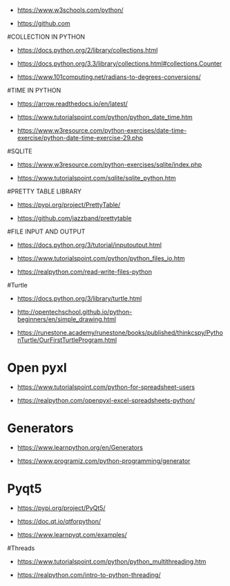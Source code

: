 - https://www.w3schools.com/python/

- https://github.com


#COLLECTION IN PYTHON
- https://docs.python.org/2/library/collections.html

- https://docs.python.org/3.3/library/collections.html#collections.Counter

- https://www.101computing.net/radians-to-degrees-conversions/


#TIME IN PYTHON
- https://arrow.readthedocs.io/en/latest/

- https://www.tutorialspoint.com/python/python_date_time.htm

- https://www.w3resource.com/python-exercises/date-time-exercise/python-date-time-exercise-29.php


#SQLITE
- https://www.w3resource.com/python-exercises/sqlite/index.php

- https://www.tutorialspoint.com/sqlite/sqlite_python.htm


#PRETTY TABLE LIBRARY
- https://pypi.org/project/PrettyTable/

- https://github.com/jazzband/prettytable


#FILE INPUT AND OUTPUT
- https://docs.python.org/3/tutorial/inputoutput.html

- https://www.tutorialspoint.com/python/python_files_io.htm

- https://realpython.com/read-write-files-python

#Turtle
- https://docs.python.org/3/library/turtle.html

- http://opentechschool.github.io/python-beginners/en/simple_drawing.html

- https://runestone.academy/runestone/books/published/thinkcspy/PythonTurtle/OurFirstTurtleProgram.html

# Open pyxl
- https://www.tutorialspoint.com/python-for-spreadsheet-users

- https://realpython.com/openpyxl-excel-spreadsheets-python/

# Generators

- https://www.learnpython.org/en/Generators

- https://www.programiz.com/python-programming/generator

# Pyqt5
- https://pypi.org/project/PyQt5/

- https://doc.qt.io/qtforpython/

- https://www.learnpyqt.com/examples/

#Threads
- https://www.tutorialspoint.com/python/python_multithreading.htm

- https://realpython.com/intro-to-python-threading/
